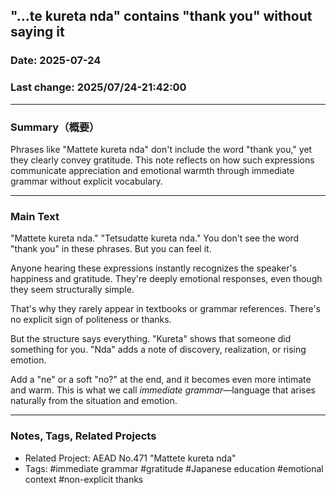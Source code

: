 ## "...te kureta nda" contains "thank you" without saying it

### Date: 2025-07-24

### Last change: 2025/07/24-21:42:00

---

### Summary（概要）

Phrases like "Mattete kureta nda" don't include the word "thank you," yet they clearly convey gratitude. This note reflects on how such expressions communicate appreciation and emotional warmth through immediate grammar without explicit vocabulary.

---

### Main Text

"Mattete kureta nda."
"Tetsudatte kureta nda."
You don't see the word "thank you" in these phrases. But you can feel it.

Anyone hearing these expressions instantly recognizes the speaker's happiness and gratitude.
They're deeply emotional responses, even though they seem structurally simple.

That's why they rarely appear in textbooks or grammar references.
There's no explicit sign of politeness or thanks.

But the structure says everything.
"Kureta" shows that someone did something for you.
"Nda" adds a note of discovery, realization, or rising emotion.

Add a "ne" or a soft "no?" at the end, and it becomes even more intimate and warm.
This is what we call *immediate grammar*—language that arises naturally from the situation and emotion.

---

### Notes, Tags, Related Projects

* Related Project: AEAD No.471 "Mattete kureta nda"
* Tags: #immediate grammar #gratitude #Japanese education #emotional context #non-explicit thanks

